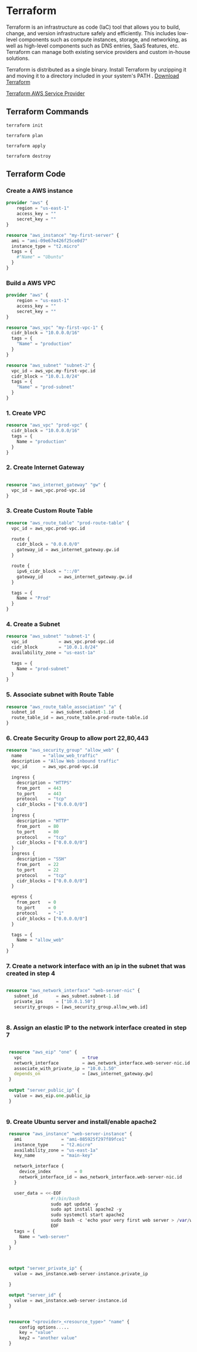 # Terraform

Terraform is an infrastructure as code (IaC) tool that allows you to build, change, and version infrastructure safely and efficiently. This includes low-level components such as compute instances, storage, and networking, as well as high-level components such as DNS entries, SaaS features, etc. Terraform can manage both existing service providers and custom in-house solutions.

Terraform is distributed as a single binary. Install Terraform by unzipping it and moving it to a directory included in your system's PATH .
[Download Terraform](https://www.terraform.io/downloads.html) 

[Terraform AWS Service Provider](https://registry.terraform.io/providers/hashicorp/aws/latest)


## Terraform Commands

```
terraform init
```

```
terraform plan
```

```
terraform apply
```

```
terraform destroy
```

## Terraform Code

###  Create a AWS instance 

```terraform
provider "aws" {
    region = "us-east-1"
    access_key = ""
    secret_key = ""
}

resource "aws_instance" "my-first-server" {
  ami = "ami-09e67e426f25ce0d7"
  instance_type = "t2.micro"
  tags = {
    #"Name" = "Ubuntu"
  }
}

```

### Build a AWS VPC

```terraform
provider "aws" {
    region = "us-east-1"
    access_key = ""
    secret_key = ""
}

resource "aws_vpc" "my-first-vpc-1" {
  cidr_block = "10.0.0.0/16"
  tags = {
    "Name" = "production"
  }
}

resource "aws_subnet" "subnet-2" {
  vpc_id = aws_vpc.my-first-vpc.id
  cidr_block = "10.0.1.0/24"
  tags = {
    "Name" = "prod-subnet"
  }
}


```


### 1. Create VPC

```terraform
resource "aws_vpc" "prod-vpc" {
  cidr_block = "10.0.0.0/16"
  tags = {
    Name = "production"
  }
}

```

### 2. Create Internet Gateway

```terraform

resource "aws_internet_gateway" "gw" {
  vpc_id = aws_vpc.prod-vpc.id
}
```

### 3. Create Custom Route Table

```terraform
resource "aws_route_table" "prod-route-table" {
  vpc_id = aws_vpc.prod-vpc.id

  route {
    cidr_block = "0.0.0.0/0"
    gateway_id = aws_internet_gateway.gw.id
  }

  route {
    ipv6_cidr_block = "::/0"
    gateway_id      = aws_internet_gateway.gw.id
  }

  tags = {
    Name = "Prod"
  }
}
```

### 4. Create a Subnet 

```terraform
resource "aws_subnet" "subnet-1" {
  vpc_id            = aws_vpc.prod-vpc.id
  cidr_block        = "10.0.1.0/24"
  availability_zone = "us-east-1a"

  tags = {
    Name = "prod-subnet"
  }
}
```

### 5. Associate subnet with Route Table

```terraform
resource "aws_route_table_association" "a" {
  subnet_id      = aws_subnet.subnet-1.id
  route_table_id = aws_route_table.prod-route-table.id
}
```



### 6. Create Security Group to allow port 22,80,443

```terraform
resource "aws_security_group" "allow_web" {
  name        = "allow_web_traffic"
  description = "Allow Web inbound traffic"
  vpc_id      = aws_vpc.prod-vpc.id

  ingress {
    description = "HTTPS"
    from_port   = 443
    to_port     = 443
    protocol    = "tcp"
    cidr_blocks = ["0.0.0.0/0"]
  }
  ingress {
    description = "HTTP"
    from_port   = 80
    to_port     = 80
    protocol    = "tcp"
    cidr_blocks = ["0.0.0.0/0"]
  }
  ingress {
    description = "SSH"
    from_port   = 22
    to_port     = 22
    protocol    = "tcp"
    cidr_blocks = ["0.0.0.0/0"]
  }

  egress {
    from_port   = 0
    to_port     = 0
    protocol    = "-1"
    cidr_blocks = ["0.0.0.0/0"]
  }

  tags = {
    Name = "allow_web"
  }
}

```

### 7. Create a network interface with an ip in the subnet that was created in step 4

```terraform

resource "aws_network_interface" "web-server-nic" {
   subnet_id       = aws_subnet.subnet-1.id
   private_ips     = ["10.0.1.50"]
   security_groups = [aws_security_group.allow_web.id]
   
```


### 8. Assign an elastic IP to the network interface created in step 7

```terraform

 resource "aws_eip" "one" {
   vpc                       = true
   network_interface         = aws_network_interface.web-server-nic.id
   associate_with_private_ip = "10.0.1.50"
   depends_on                = [aws_internet_gateway.gw]
 }
 
 output "server_public_ip" {
   value = aws_eip.one.public_ip
 }
 
 ```
 
### 9. Create Ubuntu server and install/enable apache2

```terraform
 resource "aws_instance" "web-server-instance" {
   ami               = "ami-085925f297f89fce1"
   instance_type     = "t2.micro"
   availability_zone = "us-east-1a"
   key_name          = "main-key"

   network_interface {
     device_index         = 0
     network_interface_id = aws_network_interface.web-server-nic.id
   }

   user_data = <<-EOF
                 #!/bin/bash
                 sudo apt update -y
                 sudo apt install apache2 -y
                 sudo systemctl start apache2
                 sudo bash -c 'echo your very first web server > /var/www/html/index.html'
                 EOF
   tags = {
     Name = "web-server"
   }
 }



 output "server_private_ip" {
   value = aws_instance.web-server-instance.private_ip

 }

 output "server_id" {
   value = aws_instance.web-server-instance.id
 }


 resource "<provider>_<resource_type>" "name" {
     config options.....
     key = "value"
     key2 = "another value"
 }
```
